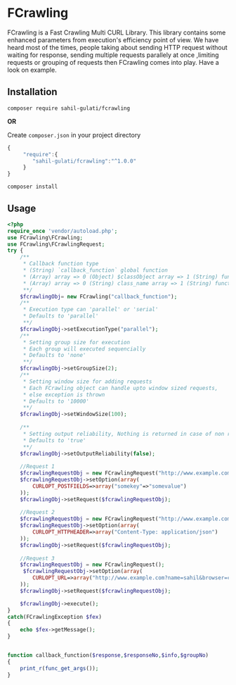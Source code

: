 # FCrawling
FCrawling is a Fast Crawling Multi CURL Library. This library contains some enhanced parameters from execution's efficiency point of view. We have heard most of the times, people taking about sending HTTP request without waiting for response, sending multiple requests parallely at once ,limiting requests or grouping of requests then FCrawling comes into play. Have a look on example.

## Installation
`composer require sahil-gulati/fcrawling`

**OR**

Create `composer.json` in your project directory

```javascript
{
     "require":{
        "sahil-gulati/fcrawling":"^1.0.0"
     }
}
```

`composer install`

## Usage
```php
<?php
require_once 'vendor/autoload.php';
use FCrawling\FCrawling;
use FCrawling\FCrawlingRequest;
try {
    /**
     * Callback function type
     * (String) `callback_function` global function
     * (Array) array => 0 (Object) $classObject array => 1 (String) function_name(public) 
     * (Array) array => 0 (String) class_name array => 1 (String) function_name(public static) 
     **/
    $fcrawlingObj= new FCrawling("callback_function");
    /**
     * Execution type can 'parallel' or 'serial'
     * Defaults to 'parallel'
     **/
    $fcrawlingObj->setExecutionType("parallel");
    /**
     * Setting group size for execution
     * Each group will executed sequencially
     * Defaults to 'none'
     **/
    $fcrawlingObj->setGroupSize(2);
    /**
     * Setting window size for adding requests
     * Each FCrawling object can handle upto window sized requests,
     * else exception is thrown
     * Defaults to '10000'
     **/
    $fcrawlingObj->setWindowSize(100);
    
    /**
     * Setting output reliability, Nothing is returned in case of non reliable output
     * Defaults to 'true'
     **/
    $fcrawlingObj->setOutputReliability(false);
    
    //Request 1
    $fcrawlingRequestObj = new FCrawlingRequest("http://www.example.com?name=sahil&browser=chrome");
    $fcrawlingRequestObj->setOption(array(
        CURLOPT_POSTFIELDS=>array("somekey"=>"somevalue")
    ));
    $fcrawlingObj->setRequest($fcrawlingRequestObj);
    
    //Request 2
    $fcrawlingRequestObj = new FCrawlingRequest("http://www.example.com?name=sahil&browser=chrome");
    $fcrawlingRequestObj->setOption(array(
        CURLOPT_HTTPHEADER=>array("Content-Type: application/json")
    ));
    $fcrawlingObj->setRequest($fcrawlingRequestObj);
    
    //Request 3
    $fcrawlingRequestObj = new FCrawlingRequest();
     $fcrawlingRequestObj->setOption(array(
        CURLOPT_URL=>array("http://www.example.com?name=sahil&browser=chrome")
    ));
    $fcrawlingObj->setRequest($fcrawlingRequestObj);

    $fcrawlingObj->execute();
}
catch(FCrawlingException $fex)
{
    echo $fex->getMessage();
}


function callback_function($response,$responseNo,$info,$groupNo)
{
    print_r(func_get_args());
}

```
